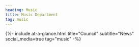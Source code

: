 ```yaml
---
heading: Music
title: Music Department
tag: music
---
```


{%- include at-a-glance.html title="Council" subtitle="News" social_media=true tag="music" -%}